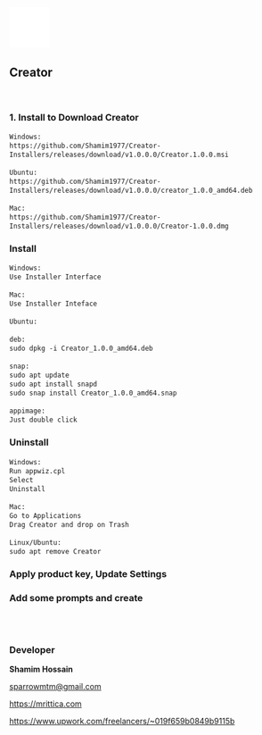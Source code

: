 <img src="assets/appicon.png" alt="Creator" width="72">

## Creator

<br>


### 1. Install to Download Creator

```
Windows:
https://github.com/Shamim1977/Creator-Installers/releases/download/v1.0.0.0/Creator.1.0.0.msi

Ubuntu:
https://github.com/Shamim1977/Creator-Installers/releases/download/v1.0.0.0/creator_1.0.0_amd64.deb

Mac:
https://github.com/Shamim1977/Creator-Installers/releases/download/v1.0.0.0/Creator-1.0.0.dmg

```


### Install

```
Windows:
Use Installer Interface

Mac:
Use Installer Inteface

Ubuntu:

deb:
sudo dpkg -i Creator_1.0.0_amd64.deb

snap:
sudo apt update
sudo apt install snapd
sudo snap install Creator_1.0.0_amd64.snap

appimage:
Just double click
```

### Uninstall

```
Windows: 
Run appwiz.cpl
Select
Uninstall

Mac:
Go to Applications
Drag Creator and drop on Trash

Linux/Ubuntu:
sudo apt remove Creator
```


### Apply product key, Update Settings


### Add some prompts and create



<br>
<br>


### Developer

<strong>Shamim Hossain</strong>

<sparrowmtm@gmail.com>

<https://mrittica.com>

<https://www.upwork.com/freelancers/~019f659b0849b9115b>